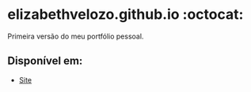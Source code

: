 # elizabethvelozo.github.io :octocat:

Primeira versão do meu portfólio pessoal.

## Disponível em:

- [Site](https://elizabethvelozo.github.io/)